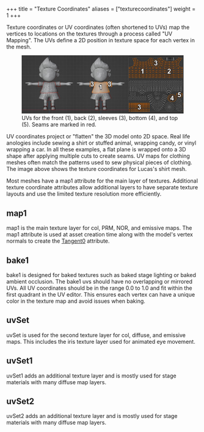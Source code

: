 +++
title = "Texture Coordinates"
aliases = ["texturecoordinates"]
weight = 1
+++

Texture coordinates or UV coordinates (often shortened to UVs) map the vertices to locations on the textures through a process called "UV Mapping". The UVs define a 2D position in texture space for each vertex in the mesh.

<figure class="figure">
    <img src="lucas_uvs.jpg">
    <figcaption class="figure-caption">UVs for the front (1), back (2), sleeves (3), bottom (4), and top (5). Seams are marked in red.</figcaption>
</figure>

UV coordinates project or "flatten" the 3D model onto 2D space. Real life anologies include sewing a shirt or stuffed animal, wrapping candy, or vinyl wrapping a car. In all these examples, a flat plane is wrapped onto a 3D shape after applying multiple cuts to create seams. UV maps for clothing meshes often match the patterns used to sew physical pieces of clothing. The image above shows the texture coordinates for Lucas's shirt mesh.

Most meshes have a map1 attribute for the main layer of textures. Additional texture coordinate attributes allow additional layers to have separate texture layouts and use the limited texture resolution more efficiently.

## map1
map1 is the main texture layer for col, PRM, NOR, and emissive maps. The map1 attribute is used at asset creation time along with the model's vertex normals to create the [Tangent0](../vertex_attributes) attribute.

## bake1
bake1 is designed for baked textures such as baked stage lighting or baked ambient occlusion. The bake1 uvs should have no overlapping or mirrored UVs. All UV coordinates should be in the range 0.0 to 1.0 and fit within the first quadrant in the UV editor. This ensures each vertex can have a unique color in the texture map and avoid issues when baking.

## uvSet
uvSet is used for the second texture layer for col, diffuse, and emissive maps. This includes the iris texture layer used for animated eye movement.

## uvSet1 
uvSet1 adds an additional texture layer and is mostly used for stage materials with many diffuse map layers.

## uvSet2
uvSet2 adds an additional texture layer and is mostly used for stage materials with many diffuse map layers.
